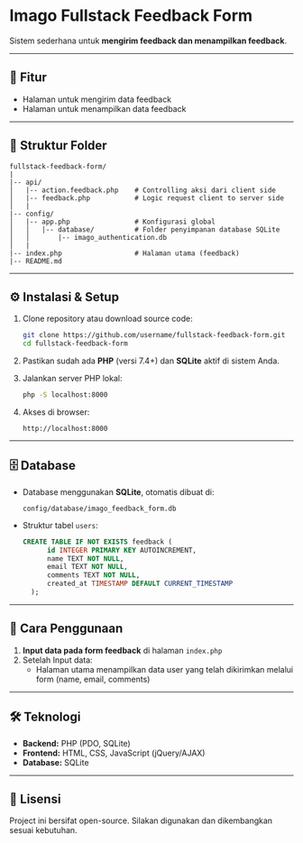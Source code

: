 # Imago Fullstack Feedback Form

Sistem sederhana untuk **mengirim feedback dan menampilkan feedback**.  

---

## 📌 Fitur

- Halaman untuk mengirim data feedback
- Halaman untuk menampilkan data feedback

---

## 📂 Struktur Folder

```
fullstack-feedback-form/
|
|-- api/
│   |-- action.feedback.php    # Controlling aksi dari client side
│   |-- feedback.php           # Logic request client to server side
│   |
|-- config/
│   |-- app.php                # Konfigurasi global
│   │   |-- database/          # Folder penyimpanan database SQLite
│   │       |-- imago_authentication.db
│   |
|-- index.php                  # Halaman utama (feedback)
|-- README.md
```

---

## ⚙️ Instalasi & Setup

1. Clone repository atau download source code:

   ```bash
   git clone https://github.com/username/fullstack-feedback-form.git
   cd fullstack-feedback-form
   ```

2. Pastikan sudah ada **PHP** (versi 7.4+) dan **SQLite** aktif di sistem Anda.

3. Jalankan server PHP lokal:

   ```bash
   php -S localhost:8000
   ```

4. Akses di browser:
   ```
   http://localhost:8000
   ```

---

## 🗄️ Database

- Database menggunakan **SQLite**, otomatis dibuat di:

  ```
  config/database/imago_feedback_form.db
  ```

- Struktur tabel `users`:
  ```sql
  CREATE TABLE IF NOT EXISTS feedback (
        id INTEGER PRIMARY KEY AUTOINCREMENT,
        name TEXT NOT NULL,
        email TEXT NOT NULL,
        comments TEXT NOT NULL,
        created_at TIMESTAMP DEFAULT CURRENT_TIMESTAMP
    );
  ```

---

## 🚀 Cara Penggunaan

1. **Input data pada form feedback** di halaman `index.php`
2. Setelah Input data:
   - Halaman utama menampilkan data user yang telah dikirimkan melalui form (name, email, comments)

---

## 🛠️ Teknologi

- **Backend:** PHP (PDO, SQLite)
- **Frontend:** HTML, CSS, JavaScript (jQuery/AJAX)
- **Database:** SQLite

---

## 📄 Lisensi

Project ini bersifat open-source. Silakan digunakan dan dikembangkan sesuai kebutuhan.
